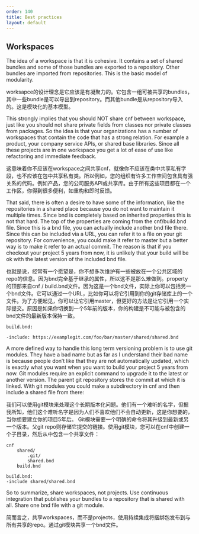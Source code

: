 ```yaml
---
order: 140
title: Best practices
layout: default
---
```


## Workspaces

The idea of a workspace is that it is cohesive. It contains a set of shared bundles and some of those bundles are exported to a repository. Other bundles are imported from repositories. This is the basic model of modularity.

worksapce的设计理念是它应该是有凝聚力的。它包含一组可被共享的bundles，其中一些bundle是可以导出到repository。而其他bundle是从repository导入的。这是模块化的基本模型。


This strongly implies that you should NOT share cnf between workspace, just like you should not share private fields from classes nor private classes from packages. So the idea is that your organizations has a number of workspaces that contain the code that has a strong relation. For example a product, your company service APIs, or shared base libraries. Since all these projects are in one workspace you get a lot of ease of use like refactoring and immediate feedback.

这意味着你不应该在workspace之间共享cnf，就像你不应该在类中共享私有字段，也不应该在包中共享私有类。所以例如，您的组织有许多工作空间包含具有强关系的代码。例如产品，您的公司服务API或共享库。由于所有这些项目都在一个工作区，你得到很多便利，如重构和即时反馈。

That said, there is often a desire to have some of the information, like the repositories in a shared place because you do not want to maintain it multiple times. Since bnd is completely based on inherited properties this is not that hard. The top of the properties are coming from the cnf/build.bnd file. Since this is a bnd file, you can actually include another bnd file there. Since this can be included via a URL, you can refer it to a file on your git repository. For convenience, you could make it refer to master but a better way is to make it refer to an actual commit. The reason is that if you checkout your project 5 years from now, it is unlikely that your build will be ok with the latest version of the included bnd file.

也就是说，经常有一个愿望是，你不想多次维护有一些被放在一个公共区域的repo的信息。因为bnd完全基于继承的属性，所以这不是那么难做到。property的顶部来自cnf / build.bnd文件。因为这是一个bnd文件，实际上你可以包括另一个bnd文件。它可以通过一个URL，比如你可以将它引用到你的git存储库上的一个文件。为了方便起见，你可以让它引用master，但更好的方法是让它引用一个实际提交。原因是如果你切换到一个5年前的版本，你的构建是不可能与被包含的bnd文件的最新版本保持一致。


	build.bnd:

	-include: https://examplegit.com/foo/bar/master/shared/shared.bnd

A more defined way to handle this long term versioning problem is to use git modules. They have  a bad name but as far as I understand their bad name is because people don’t like that they are not automatically updated, which is exactly what you want when you want to build your project 5 years from now. Git modules require an explicit command to upgrade it to the latest or another version. The parent git repository stores the commit at which it is linked. With git modules you could make a subdirectory in cnf and then include a shared file from there:

我们可以使用git模块来处理这个长期版本化问题。他们有一个难听的名字，但据我所知，他们这个难听名字是因为人们不喜欢他们不会自动更新，这是你想要的，当你想要建立你的项目5年后。 Git模块需要一个明确的命令将其升级到最新或另一个版本。父git repo则存储它提交的链接。使用git模块，您可以在cnf中创建一个子目录，然后从中包含一个共享文件：

	cnf
		shared/
			.git/
			shared.bnd
		build.bnd

	build.bnd:
	-include shared/shared.bnd

So to summarize, share workspaces, not projects. Use continuous integration that publishes your bundles to a repository that is shared with all. Share one bnd file with a git module.

简而言之，共享workspaces，而不是projects，使用持续集成将捆绑包发布到与所有共享的repo。通过git模块共享一个bnd文件。
